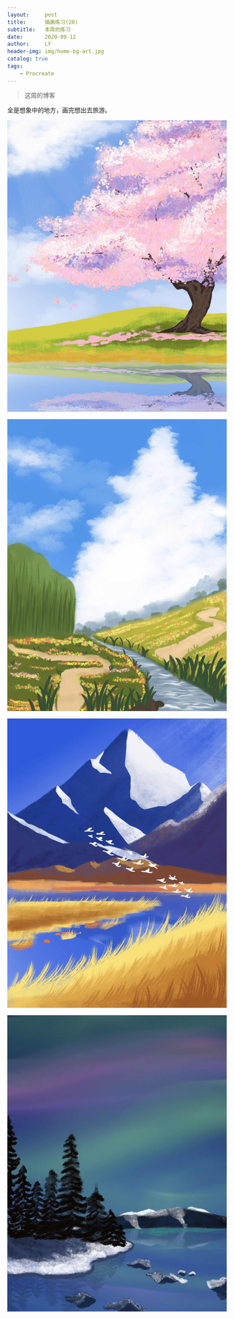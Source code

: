 ```yaml
---
layout:     post
title:      插画练习(20)
subtitle:   本周的练习
date:       2020-09-12
author:     LY
header-img: img/home-bg-art.jpg
catalog: true
tags:
    - Procreate
---
```


> 这周的博客

全是想象中的地方，画完想出去旅游。

![](/img/2020091201.png)

![](/img/2020091202.png)

![](/img/2020091203.png)

![](/img/2020091204.png)



